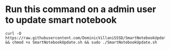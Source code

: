 # Run this command on a admin user to update smart notebook 

```
curl -O https://raw.githubusercontent.com/DominicVillaniSSSD/SmartNotebookUpdate/test/SmartNotebookUpdate.sh && chmod +x SmartNotebookUpdate.sh && sudo ./SmartNotebookUpdate.sh
```
